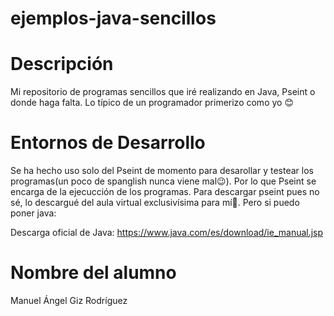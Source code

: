 # ejemplos-java-sencillos
# Descripción
Mi repositorio de programas sencillos que iré realizando en Java, Pseint o donde haga falta. Lo típico de un programador primerizo como yo 😊
# Entornos de Desarrollo
Se ha hecho uso solo del Pseint de momento para desarollar y testear los programas(un poco de spanglish nunca viene mal😉). Por lo que Pseint se encarga de la ejecucción de los programas.
Para descargar pseint pues no sé, lo descargué del aula virtual exclusivísima para mí🤪. Pero si puedo poner java:

Descarga oficial de Java: https://www.java.com/es/download/ie_manual.jsp
# Nombre del alumno
Manuel Ángel Giz Rodríguez
